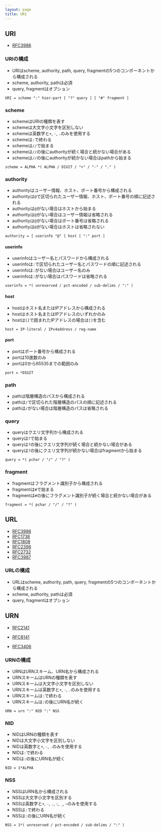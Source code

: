 ```yaml
---
layout: page
title: URI
---
```


## URI

* [RFC3986](https://tools.ietf.org/html/rfc3986)

### URIの構成

* URIはscheme, authority, path, query, fragmentの5つのコンポーネントから構成される
* scheme, authority, pathは必須
* query, fragmentはオプション

```
URI = scheme ":" hier-part [ "?" query ] [ "#" fragment ]
```

### scheme

* schemeはURIの種類を表す
* schemeは大文字小文字を区別しない
* schemeは英数字と`+`, `-`, `.`のみを使用する
* schemeは`:`で終わる
* schemeは`//`で始まる
* schemeは`//`の後にauthorityが続く場合と続かない場合がある
* schemeは`//`の後にauthorityが続かない場合はpathから始まる

```
scheme = ALPHA *( ALPHA / DIGIT / "+" / "-" / "." )
```

### authority

* authorityはユーザー情報、ホスト、ポート番号から構成される
* authorityは`@`で区切られたユーザー情報、ホスト、ポート番号の順に記述される
* authorityは`@`がない場合はホストから始まる
* authorityは`@`がない場合はユーザー情報は省略される
* authorityは`@`がない場合はポート番号は省略される
* authorityは`@`がない場合はホストは省略されない

```
authority = [ userinfo "@" ] host [ ":" port ]
```

#### userinfo

* userinfoはユーザー名とパスワードから構成される
* userinfoは`:`で区切られたユーザー名とパスワードの順に記述される
* userinfoは`:`がない場合はユーザー名のみ
* userinfoは`:`がない場合はパスワードは省略される

```
userinfo = *( unreserved / pct-encoded / sub-delims / ":" )
```

#### host

* hostはホスト名またはIPアドレスから構成される
* hostはホスト名またはIPアドレスのいずれかのみ
* hostは`[]`で囲まれたIPアドレスの場合は`[]`を含む

```
host = IP-literal / IPv4address / reg-name
```

#### port

* portはポート番号から構成される
* portは10進数のみ
* portは0から65535までの範囲のみ

```
port = *DIGIT
```

### path

* pathは階層構造のパスから構成される
* pathは`/`で区切られた階層構造のパスの順に記述される
* pathは`/`がない場合は階層構造のパスは省略される

### query

* queryはクエリ文字列から構成される
* queryは`?`で始まる
* queryは`?`の後にクエリ文字列が続く場合と続かない場合がある
* queryは`?`の後にクエリ文字列が続かない場合はfragmentから始まる

```
query = *( pchar / "/" / "?" )
```

### fragment

* fragmentはフラグメント識別子から構成される
* fragmentは`#`で始まる
* fragmentは`#`の後にフラグメント識別子が続く場合と続かない場合がある

```
fragment = *( pchar / "/" / "?" )
```

## URL

* [RFC3986](https://tools.ietf.org/html/rfc3986)
* [RFC1738](https://tools.ietf.org/html/rfc1738)
* [RFC1808](https://tools.ietf.org/html/rfc1808)
* [RFC2396](https://tools.ietf.org/html/rfc2396)
* [RFC2732](https://tools.ietf.org/html/rfc2732)
* [RFC3987](https://tools.ietf.org/html/rfc3987)

### URLの構成

* URLはscheme, authority, path, query, fragmentの5つのコンポーネントから構成される
* scheme, authority, pathは必須
* query, fragmentはオプション

## URN

* [RFC2141](https://tools.ietf.org/html/rfc2141)

* [RFC8141](https://tools.ietf.org/html/rfc8141)
* [RFC3406](https://tools.ietf.org/html/rfc3406)

### URNの構成

* URNはURNスキーム、URN名から構成される
* URNスキームはURNの種類を表す
* URNスキームは大文字小文字を区別しない
* URNスキームは英数字と`+`, `-`, `.`のみを使用する
* URNスキームは`:`で終わる
* URNスキームは`:`の後にURN名が続く

```
URN = urn ":" NID ":" NSS
```

### NID

* NIDはURNの種類を表す
* NIDは大文字小文字を区別しない
* NIDは英数字と`+`, `-`, `.`のみを使用する
* NIDは`:`で終わる
* NIDは`:`の後にURN名が続く

```
NID = 1*ALPHA
```

### NSS

* NSSはURN名から構成される
* NSSは大文字小文字を区別する
* NSSは英数字と`+`, `-`, `.`, `:`, `_`, `~`のみを使用する
* NSSは`:`で終わる
* NSSは`:`の後にURN名が続く

```
NSS = 1*( unreserved / pct-encoded / sub-delims / ":" )
```




